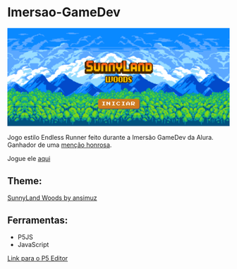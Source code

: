 # Imersao-GameDev

<img src="https://raw.githubusercontent.com/imersao-gamedev/placar/master/assets/mencoesHonrosas/15.png">

Jogo estilo Endless Runner feito durante a Imersão GameDev da Alura.
Ganhador de uma [menção honrosa](https://imersao-gamedev.github.io/placar/).

Jogue ele [aqui](https://esthermarie.github.io/Imersao-GameDev/)

## Theme:
[SunnyLand Woods by ansimuz](https://ansimuz.itch.io/sunnyland-woods)

## Ferramentas:
- P5JS
- JavaScript

[Link para o P5 Editor](https://editor.p5js.org/Alni/full/ccP0Z9meS)
